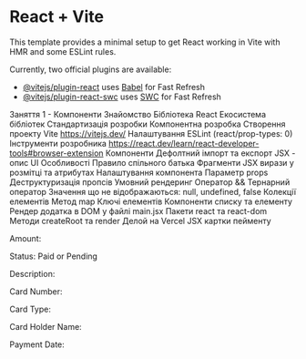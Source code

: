 # React + Vite

This template provides a minimal setup to get React working in Vite with HMR and some ESLint rules.

Currently, two official plugins are available:

- [@vitejs/plugin-react](https://github.com/vitejs/vite-plugin-react/blob/main/packages/plugin-react/README.md) uses [Babel](https://babeljs.io/) for Fast Refresh
- [@vitejs/plugin-react-swc](https://github.com/vitejs/vite-plugin-react-swc) uses [SWC](https://swc.rs/) for Fast Refresh


Заняття 1 - Компоненти
Знайомство
Бібліотека React
Екосистема бібліотек
Стандартизація розробки
Компонентна розробка
Створення проекту
Vite https://vitejs.dev/
Налаштування ESLint (react/prop-types: 0)
Інструменти розробника https://react.dev/learn/react-developer-tools#browser-extension
Компоненти
Дефолтний імпорт та експорт
JSX - опис UI
Особливості
Правило спільного батька
Фрагменти
JSX вирази у розмітці та атрибутах
Налаштування компонента
Параметр props
Деструктуризація пропсів
Умовний рендеринг
Оператор &&
Тернарний оператор
Значення що не відображаються: null, undefined, false
Колекції елементів
Метод map
Ключі елементів
Компоненти списку та елементу
Рендер додатка в DOM у файлі main.jsx
Пакети react та react-dom
Методи createRoot та render
Делой на Vercel
JSX картки пейменту
<div>
  <p>Amount: </p>
  <p>Status: Paid or Pending</p>
  <p>Description: </p>
  <p>Card Number: </p>
  <p>Card Type: </p>
  <p>Card Holder Name: </p>
  <p>Payment Date: </p>
</div>
